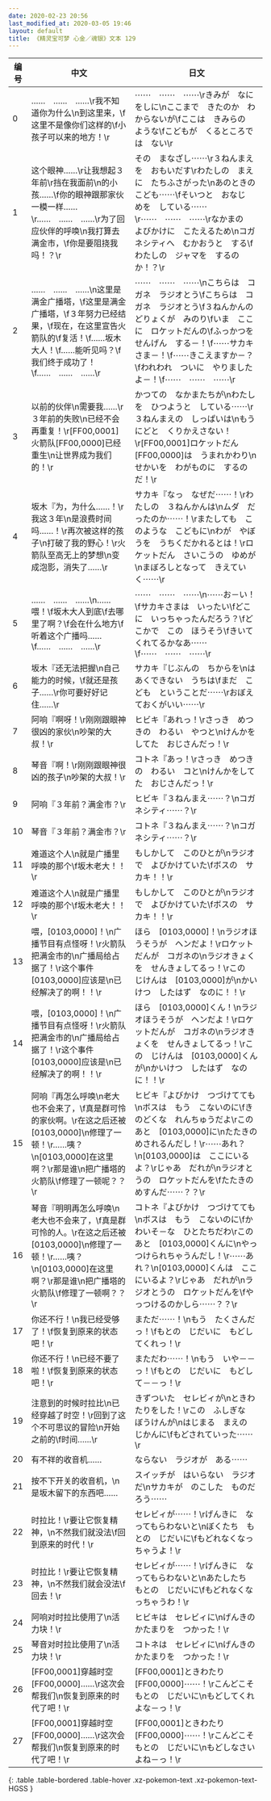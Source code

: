 ```yaml
---
date: 2020-02-23 20:56
last_modified_at: 2020-03-05 19:46
layout: default
title: 《精灵宝可梦 心金／魂银》文本 129
---
```

| 编号 | 中文 | 日文 |
| ---- | ---- | ---- |
| 0 | ……　……　……\r我不知道你为什么\n到这里来，\f这里不是像你们这样的\f小孩子可以来的地方！\r | ⋯⋯　⋯⋯　⋯⋯\rきみが　なにをしに\nここまで　きたのか　わからないが\fここは　きみらの　ような\fこどもが　くるところでは　ない\r |
| 1 | 这个眼神……\r让我想起３年前\r挡在我面前\n的小孩……\f你的眼神跟那家伙一模一样……\r……　……　……\r为了回应伙伴的呼唤\n我打算去满金市，\f你是要阻挠我吗！？\r | その　まなざし⋯⋯\r３ねんまえを　おもいだす\rわたしの　まえに　たちふさがった\nあのときの　こども⋯⋯\fそいつと　おなじ　めを　している⋯⋯\r⋯⋯　⋯⋯　⋯⋯\rなかまの　よびかけに　こたえるため\nコガネシティへ　むかおうと　する\fわたしの　ジャマを　するのか！？\r |
| 2 | ……　……　……\n这里是满金广播塔，\f这里是满金广播塔，\f３年努力已经结果，\f现在，在这里宣告火箭队的\f复活！\f……坂木大人！\f……能听见吗？\f我们终于成功了！\f……　……　……\r | ⋯⋯　⋯⋯　⋯⋯\nこちらは　コガネ　ラジオとう\fこちらは　コガネ　ラジオとう\f３ねんかんの　どりょくが　みのり\fいま　ここに　ロケットだんの\fふっかつを　せんげん　する－！\f⋯⋯サカキさま－！\f⋯⋯きこえますか－？\fわれわれ　ついに　やりましたよ－！\f⋯⋯　⋯⋯　⋯⋯\r |
| 3 | 以前的伙伴\n需要我……\r３年前的失败\n已经不会再重复！\r[FF00,0001]火箭队[FF00,0000]已经重生\n让世界成为我们的！\r | かつての　なかまたちが\nわたしを　ひつようと　している⋯⋯\r３ねんまえの　しっぱいは\nもう　にどと　くりかえさない！\r[FF00,0001]ロケットだん[FF00,0000]は　うまれかわり\nせかいを　わがものに　するのだ！\r |
| 4 | 坂木『为，为什么……！\r我这３年\n是浪费时间吗……！\r再次被这样的孩子\n打破了我的野心！\r火箭队至高无上的梦想\n变成泡影，消失了……\r | サカキ『なっ　なぜだ⋯⋯！\rわたしの　３ねんかんは\nムダ　だったのか⋯⋯！\rまたしても　このような　こどもに\nわが　やぼうを　うちくだかれるとは！\rロケットだん　さいこうの　ゆめが\nまぼろしとなって　きえていく⋯⋯\r |
| 5 | ……　……　……\n……喂！\f坂木大人到底\f去哪里了啊？\f会在什么地方\f听着这个广播吗……\f……　……　……\r | ⋯⋯　⋯⋯　⋯⋯\n⋯⋯お－い！\fサカキさまは　いったい\fどこに　いっちゃったんだろう？\fどこかで　この　ほうそう\fきいてくれてるかなあ⋯⋯\f⋯⋯　⋯⋯　⋯⋯\r |
| 6 | 坂木『还无法把握\n自己能力的时候，\f就还是孩子……\r你可要好好记住……\r | サカキ『じぶんの　ちからを\nはあくできない　うちは\fまだ　こども　ということだ⋯⋯\rおぼえておくがいい⋯⋯\r |
| 7 | 阿响『啊呀！\r刚刚跟眼神很凶的家伙\n吵架的大叔！\r | ヒビキ『あれっ！\rさっき　めつきの　わるい　やつと\nけんかをしてた　おじさんだっ！\r |
| 8 | 琴音『啊！\r刚刚跟眼神很凶的孩子\n吵架的大叔！\r | コトネ『あっ！\rさっき　めつきの　わるい　コと\nけんかをしてた　おじさんだっ！\r |
| 9 | 阿响『３年前？满金市？\r | ヒビキ『３ねんまえ⋯⋯？\nコガネシティ⋯⋯？\r |
| 10 | 琴音『３年前？满金市？\r | コトネ『３ねんまえ⋯⋯？\nコガネシティ⋯⋯？\r |
| 11 | 难道这个人\n就是广播里呼唤的那个\f坂木老大！！\r | もしかして　このひとが\nラジオで　よびかけていた\fボスの　サカキ！！\r |
| 12 | 难道这个人\n就是广播里呼唤的那个\f坂木老大！！\r | もしかして　このひとが\nラジオで　よびかけていた\fボスの　サカキ！！\r |
| 13 | 喂，[0103,0000]！\n广播节目有点怪呀！\r火箭队把满金市的\n广播局给占据了！\r这个事件[0103,0000]应该是\n已经解决了的啊！！\r | ほら　[0103,0000]！\nラジオほうそうが　ヘンだよ！\rロケットだんが　コガネの\nラジオきょくを　せんきょしてるっ！\rこの　じけんは　[0103,0000]が\nかいけつ　したはず　なのに！！\r |
| 14 | 喂，[0103,0000]！\n广播节目有点怪呀！\r火箭队把满金市的\n广播局给占据了！\r这个事件[0103,0000]应该是\n已经解决了的啊！！\r | ほら　[0103,0000]くん！\nラジオほうそうが　ヘンだよ！\rロケットだんが　コガネの\nラジオきょくを　せんきょしてるっ！\rこの　じけんは　[0103,0000]くんが\nかいけつ　したはず　なのに！！\r |
| 15 | 阿响『再怎么呼唤\n老大也不会来了，\f真是群可怜的家伙啊。\r在这之后还被[0103,0000]\n修理了一顿！\r……咦？\n[0103,0000]在这里啊？\r那是谁\n把广播塔的火箭队\f修理了一顿呢？？\r | ヒビキ『よびかけ　つづけてても\nボスは　もう　こないのに\fきのどくな　れんちゅうだよ\rこのあと　[0103,0000]に\nたたきのめされるんだし！\r⋯⋯あれ？\n[0103,0000]は　ここにいるよ？\rじゃあ　だれが\nラジオとうの　ロケットだんを\fたたきのめすんだ⋯⋯？？\r |
| 16 | 琴音『明明再怎么呼唤\n老大也不会来了，\f真是群可怜的人。\r在这之后还被[0103,0000]\n修理了一顿！\r……咦？\n[0103,0000]在这里啊？\r那是谁\n把广播塔的火箭队\f修理了一顿啊？？\r | コトネ『よびかけ　つづけてても\nボスは　もう　こないのに\fかわいそ－な　ひとたちだわ\rこのあと　[0103,0000]くんに\nやっつけられちゃうんだし！\r⋯⋯あれ？\n[0103,0000]くんは　ここにいるよ？\rじゃあ　だれが\nラジオとうの　ロケットだんを\fやっつけるのかしら⋯⋯？？\r |
| 17 | 你还不行！\n我已经受够了！\f恢复到原来的状态吧！\r | まただ⋯⋯！\nもう　たくさんだっ！\fもとの　じだいに　もどしてくれっ！\r |
| 18 | 你还不行！\n已经不要了啦！\f恢复到原来的状态吧！\r | まただわ⋯⋯！\nもう　いや－－っ！\fもとの　じだいに　もどして－－っ！\r |
| 19 | 注意到的时候时拉比\n已经穿越了时空！\r回到了这个不可思议的冒险\n开始之前的\f时间……\r | きずついた　セレビィが\nときわたりをした！\rこの　ふしぎな　ぼうけんが\nはじまる　まえの　じかんに\fもどされていった⋯⋯\r |
| 20 | 有不祥的收音机…… | ならない　ラジオが　ある⋯⋯ |
| 21 | 按不下开关的收音机，\n是坂木留下的东西吧…… | スイッチが　はいらない　ラジオだ\nサカキが　のこした　ものだろう⋯⋯ |
| 22 | 时拉比！\r要让它恢复精神，\n不然我们就没法\f回到原来的时代！\r | セレビィが⋯⋯！\rげんきに　なってもらわないと\nぼくたち　もとの　じだいに\fもどれなくなっちゃうよ！\r |
| 23 | 时拉比！\r要让它恢复精神，\n不然我们就会没法\f回去！\r | セレビィが⋯⋯！\rげんきに　なってもらわないと\nあたしたち　もとの　じだいに\fもどれなくなっちゃうわ！\r |
| 24 | 阿响对时拉比使用了\n活力块！\r | ヒビキは　セレビィに\nげんきのかたまりを　つかった！\r |
| 25 | 琴音对时拉比使用了\n活力块！\r | コトネは　セレビィに\nげんきのかたまりを　つかった！\r |
| 26 | [FF00,0001]穿越时空[FF00,0000]……\r这次会帮我们\n恢复到原来的时代了吧！\r | [FF00,0001]ときわたり[FF00,0000]⋯⋯！\rこんどこそ　もとの　じだいに\nもどしてくれよな－っ！\r |
| 27 | [FF00,0001]穿越时空[FF00,0000]……\r这次会帮我们\n恢复到原来的时代了吧！\r | [FF00,0001]ときわたり[FF00,0000]⋯⋯！\rこんどこそ　もとの　じだいに\nもどしなさいよね－っ！\r |
{: .table .table-bordered .table-hover .xz-pokemon-text .xz-pokemon-text-HGSS }